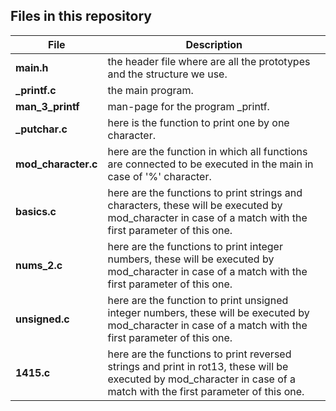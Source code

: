 ## Files in this repository

|File| Description |
|--|--|
| **main.h** | the header file where are all the prototypes and the structure we use. |
| **_printf.c** | the main program.||
| **man_3_printf**| man-page for the program _printf.|
| **_putchar.c** | here is the function to print one by one character.|
| **mod_character.c** | here are the function in which all functions are connected to be executed in the main in case of '%' character.|
| **basics.c** | here are the functions to print strings and characters, these will be executed by mod_character in case of a match with the first parameter of this one.|
| **nums_2.c** | here are the functions to print integer numbers, these will be executed by mod_character in case of a match with the first parameter of this one.|
| **unsigned.c** | here are the function to print unsigned integer numbers, these will be executed by mod_character in case of a match with the first parameter of this one.|
| **1415.c** | here are the functions to print reversed strings and print in rot13, these will be executed by mod_character in case of a match with the first parameter of this one.|
